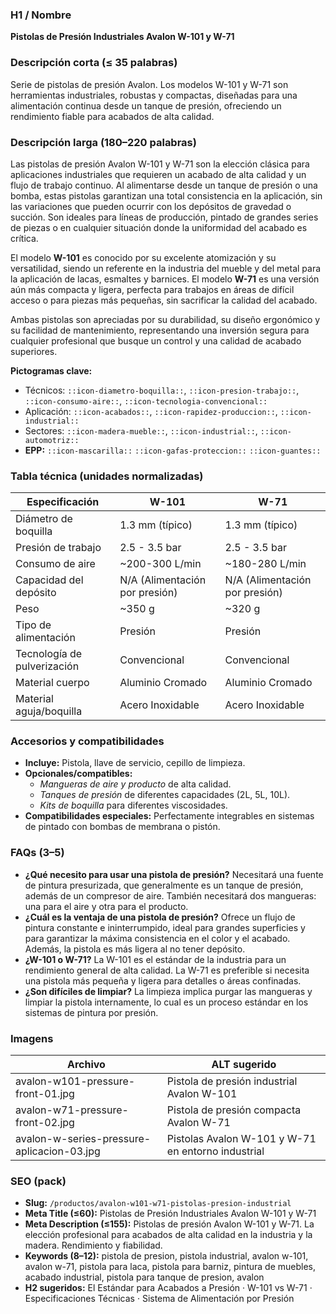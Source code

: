 ### H1 / Nombre
**Pistolas de Presión Industriales Avalon W-101 y W-71**

### Descripción corta (≤ 35 palabras)
Serie de pistolas de presión Avalon. Los modelos W-101 y W-71 son herramientas industriales, robustas y compactas, diseñadas para una alimentación continua desde un tanque de presión, ofreciendo un rendimiento fiable para acabados de alta calidad.

### Descripción larga (180–220 palabras)
Las pistolas de presión Avalon W-101 y W-71 son la elección clásica para aplicaciones industriales que requieren un acabado de alta calidad y un flujo de trabajo continuo. Al alimentarse desde un tanque de presión o una bomba, estas pistolas garantizan una total consistencia en la aplicación, sin las variaciones que pueden ocurrir con los depósitos de gravedad o succión. Son ideales para líneas de producción, pintado de grandes series de piezas o en cualquier situación donde la uniformidad del acabado es crítica.

El modelo **W-101** es conocido por su excelente atomización y su versatilidad, siendo un referente en la industria del mueble y del metal para la aplicación de lacas, esmaltes y barnices. El modelo **W-71** es una versión aún más compacta y ligera, perfecta para trabajos en áreas de difícil acceso o para piezas más pequeñas, sin sacrificar la calidad del acabado.

Ambas pistolas son apreciadas por su durabilidad, su diseño ergonómico y su facilidad de mantenimiento, representando una inversión segura para cualquier profesional que busque un control y una calidad de acabado superiores.

**Pictogramas clave:**
- Técnicos: `::icon-diametro-boquilla::`, `::icon-presion-trabajo::`, `::icon-consumo-aire::`, `::icon-tecnologia-convencional::`
- Aplicación: `::icon-acabados::`, `::icon-rapidez-produccion::`, `::icon-industrial::`
- Sectores: `::icon-madera-mueble::`, `::icon-industrial::`, `::icon-automotriz::`
- **EPP:** `::icon-mascarilla::` `::icon-gafas-proteccion::` `::icon-guantes::`

### Tabla técnica (unidades normalizadas)
| **Especificación** | **W-101** | **W-71** |
|---|---|---|
| Diámetro de boquilla | 1.3 mm (típico) | 1.3 mm (típico) |
| Presión de trabajo | 2.5 - 3.5 bar | 2.5 - 3.5 bar |
| Consumo de aire | ~200-300 L/min | ~180-280 L/min |
| Capacidad del depósito | N/A (Alimentación por presión) | N/A (Alimentación por presión) |
| Peso | ~350 g | ~320 g |
| Tipo de alimentación | Presión | Presión |
| Tecnología de pulverización | Convencional | Convencional |
| Material cuerpo | Aluminio Cromado | Aluminio Cromado |
| Material aguja/boquilla | Acero Inoxidable | Acero Inoxidable |

### Accesorios y compatibilidades
- **Incluye:** Pistola, llave de servicio, cepillo de limpieza.
- **Opcionales/compatibles:**
  - *Mangueras de aire y producto* de alta calidad.
  - *Tanques de presión* de diferentes capacidades (2L, 5L, 10L).
  - *Kits de boquilla* para diferentes viscosidades.
- **Compatibilidades especiales:** Perfectamente integrables en sistemas de pintado con bombas de membrana o pistón.

### FAQs (3–5)
- **¿Qué necesito para usar una pistola de presión?** Necesitará una fuente de pintura presurizada, que generalmente es un tanque de presión, además de un compresor de aire. También necesitará dos mangueras: una para el aire y otra para el producto.
- **¿Cuál es la ventaja de una pistola de presión?** Ofrece un flujo de pintura constante e ininterrumpido, ideal para grandes superficies y para garantizar la máxima consistencia en el color y el acabado. Además, la pistola es más ligera al no tener depósito.
- **¿W-101 o W-71?** La W-101 es el estándar de la industria para un rendimiento general de alta calidad. La W-71 es preferible si necesita una pistola más pequeña y ligera para detalles o áreas confinadas.
- **¿Son difíciles de limpiar?** La limpieza implica purgar las mangueras y limpiar la pistola internamente, lo cual es un proceso estándar en los sistemas de pintura por presión.

### Imagens
| Archivo | ALT sugerido |
|---|---|
| avalon-w101-pressure-front-01.jpg | Pistola de presión industrial Avalon W-101 |
| avalon-w71-pressure-front-02.jpg | Pistola de presión compacta Avalon W-71 |
| avalon-w-series-pressure-aplicacion-03.jpg | Pistolas Avalon W-101 y W-71 en entorno industrial |

### SEO (pack)
- **Slug:** `/productos/avalon-w101-w71-pistolas-presion-industrial`
- **Meta Title (≤60):** Pistolas de Presión Industriales Avalon W-101 y W-71
- **Meta Description (≤155):** Pistolas de presión Avalon W-101 y W-71. La elección profesional para acabados de alta calidad en la industria y la madera. Rendimiento y fiabilidad.
- **Keywords (8–12):** pistola de presion, pistola industrial, avalon w-101, avalon w-71, pistola para laca, pistola para barniz, pintura de muebles, acabado industrial, pistola para tanque de presion, avalon
- **H2 sugeridos:** El Estándar para Acabados a Presión · W-101 vs W-71 · Especificaciones Técnicas · Sistema de Alimentación por Presión